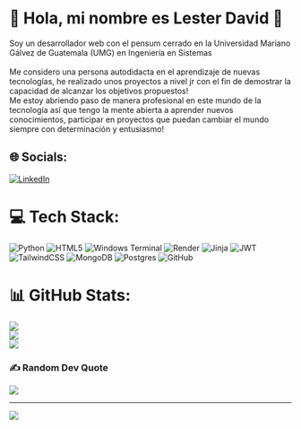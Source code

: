 # 💫 Hola, mi nombre es Lester David 👋
Soy un desarrollador web con el pensum cerrado en la Universidad Mariano Gálvez de Guatemala (UMG) en Ingeniería en Sistemas  
<br>Me considero una persona autodidacta en el aprendizaje de nuevas tecnologías, he realizado unos proyectos a nivel jr con el fin de demostrar la capacidad de alcanzar los objetivos propuestos!  <br>Me estoy abriendo paso de manera profesional en este mundo de la tecnología  así que tengo la mente abierta a aprender nuevos conocimientos, participar en proyectos que puedan cambiar el mundo siempre  con determinación y entusiasmo! 




## 🌐 Socials:
[![LinkedIn](https://img.shields.io/badge/LinkedIn-%230077B5.svg?logo=linkedin&logoColor=white)](https://linkedin.com/in/https://www.linkedin.com/in/lester-yuman-85a3171ba/) 

# 💻 Tech Stack:
![Python](https://img.shields.io/badge/python-3670A0?style=for-the-badge&logo=python&logoColor=ffdd54) ![HTML5](https://img.shields.io/badge/html5-%23E34F26.svg?style=for-the-badge&logo=html5&logoColor=white) ![Windows Terminal](https://img.shields.io/badge/Windows%20Terminal-%234D4D4D.svg?style=for-the-badge&logo=windows-terminal&logoColor=white) ![Render](https://img.shields.io/badge/Render-%46E3B7.svg?style=for-the-badge&logo=render&logoColor=white) ![Jinja](https://img.shields.io/badge/jinja-white.svg?style=for-the-badge&logo=jinja&logoColor=black) ![JWT](https://img.shields.io/badge/JWT-black?style=for-the-badge&logo=JSON%20web%20tokens) ![TailwindCSS](https://img.shields.io/badge/tailwindcss-%2338B2AC.svg?style=for-the-badge&logo=tailwind-css&logoColor=white) ![MongoDB](https://img.shields.io/badge/MongoDB-%234ea94b.svg?style=for-the-badge&logo=mongodb&logoColor=white) ![Postgres](https://img.shields.io/badge/postgres-%23316192.svg?style=for-the-badge&logo=postgresql&logoColor=white) ![GitHub](https://img.shields.io/badge/github-%23121011.svg?style=for-the-badge&logo=github&logoColor=white)
# 📊 GitHub Stats:
![](https://github-readme-stats.vercel.app/api?username=lesterdavid31&theme=blueberry&hide_border=false&include_all_commits=false&count_private=false)<br/>
![](https://github-readme-streak-stats.herokuapp.com/?user=lesterdavid31&theme=blueberry&hide_border=false)<br/>
![](https://github-readme-stats.vercel.app/api/top-langs/?username=lesterdavid31&theme=blueberry&hide_border=false&include_all_commits=false&count_private=false&layout=compact)

### ✍️ Random Dev Quote
![](https://quotes-github-readme.vercel.app/api?type=horizontal&theme=tokyonight)

---
[![](https://visitcount.itsvg.in/api?id=lesterdavid31&icon=2&color=13)](https://visitcount.itsvg.in)

<!-- Proudly created with GPRM ( https://gprm.itsvg.in ) -->
